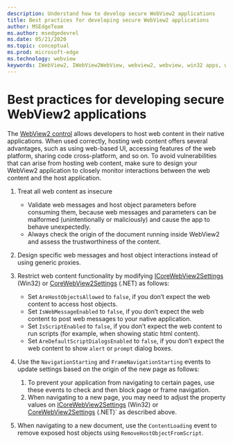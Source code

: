 ```yaml
---
description: Understand how to develop secure WebView2 applications
title: Best practices for developing secure WebView2 applications
author: MSEdgeTeam
ms.author: msedgedevrel
ms.date: 05/21/2020
ms.topic: conceptual
ms.prod: microsoft-edge
ms.technology: webview
keywords: IWebView2, IWebView2WebView, webview2, webview, win32 apps, win32, edge, ICoreWebView2, ICoreWebView2Host, browser control, edge html, security
---
```


# Best practices for developing secure WebView2 applications

The [WebView2 control](aka.ms/webview2) allows developers to host web content in their native applications. When used correctly, hosting web content offers several advantages, such as using web-based UI, accessing features of the web platform, sharing code cross-platform, and so on. To avoid vulnerabilities that can arise from hosting web content, make sure to design your WebView2 application to closely monitor interactions between the web content and the host application. 

1. Treat all web content as insecure
    - Validate web messages and host object parameters before consuming them, because web messages and parameters can be malformed (unintentionally or maliciously) and cause the app to behave unexpectedly.
    - Always check the origin of the document running inside WebView2 and assess the trustworthiness of the content. 

2. Design specific web messages and host object interactions instead of using generic proxies.

3. Restrict web content functionality by modifying [ICoreWebView2Settings](../reference/win32/0-9-538/icorewebview2settings) (Win32) or [CoreWebView2Settings](../reference/dotnet/0-9-538/microsoft-web-webview2-core-corewebview2settings) (.NET) as follows:
    - Set `AreHostObjectsAllowed` to `false`, if you don’t expect the web content to access host objects.
    - Set `IsWebMessageEnabled` to `false`, if you don’t expect the web content to post web messages to your native application. 
    - Set `IsScriptEnabled` to `false`, if you don’t expect the web content to run scripts (for example, when showing static html content).
    - Set `AreDefaultScriptDialogsEnabled` to `false`, if you don’t expect the web content to show `alert` or `prompt` dialog boxes.

4.	Use the `NavigationStarting` and `FrameNavigationStarting` events to update settings based on the origin of the new page as follows:
    1.	To prevent your application from navigating to certain pages, use these events to check and then block page or frame navigation. 
    2.	When navigating to a new page, you may need to adjust the property values on [ICoreWebView2Settings](../reference/win32/0-9-538/icorewebview2settings) (Win32) or [CoreWebView2Settings](../reference/dotnet/0-9-538/microsoft-web-webview2-core-corewebview2settings) (.NET)` as described above.

5. When navigating to a new document, use the `ContentLoading` event to remove exposed host objects using `RemoveHostObjectFromScript`. 